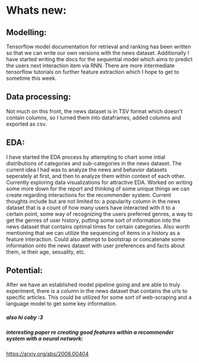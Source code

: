 # Whats new:

## Modelling:
Tensorflow model documentation for retrieval and ranking has been written so that we can write our own versions with the news dataset. Additionally I have started writing the docs for the sequential model which aims to predict the users next interaction item via RNN. There are more intermediate tensorflow tutorials on further feature extraction which I hope to get to sometime this week. 

## Data processing:
Not much on this front, the news dataset is in TSV format which doesn't contain columns, so I turned them into dataframes, added columns and exported as csv. 

## EDA:
I have started the EDA process by attempting to chart some intial distributions of categories and sub-categories in the news dataset. The current idea I had was to analyze the news and behavior datasets seperately at first, and then to analyze them within context of each other. Currently exploring data visualizations for attractive EDA. Worked on writing some more down for the report and thinking of some unique things we can create regarding interactions for the recommender system. Current thoughts include but are not limited to: a popularity column in the news dataset that is a count of how many users have interacted with it to a certain point, some way of recognizing the users preferred genres, a way to get the genres of user history, putting some sort of information into the news dataset that contains optimal times for certain categories. Also worth mentioning that we can utilize the sequencing of items in a history as a feature interaction. Could also attempt to bootstrap or concatenate some information onto the news dataset with user preferences and facts about them, ie their age, sexuality, etc. 


## Potential: 
After we have an established model pipeline going and are able to truly experiment, there is a column in the news dataset that contains the urls to specific articles. This could be utilized for some sort of web-scraping and a language model to get some key information.

##### also hi coby :3


##### interesting paper re creating good features within a recommender system with a neural network:
https://arxiv.org/abs/2008.00404